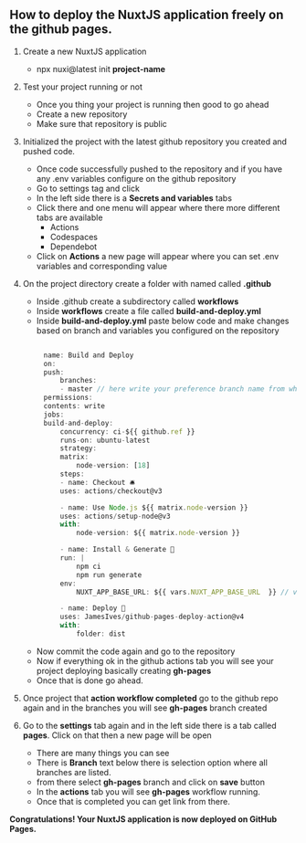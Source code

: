 ## How to deploy the NuxtJS application freely on the github pages.

1. Create a new NuxtJS application
    - npx nuxi@latest init **project-name**  

2. Test your project running or not
    - Once you thing your project is running then good to go ahead
    - Create a new repository
    - Make sure that repository is public


3. Initialized the project with the latest github repository you created and pushed code.
    - Once code successfully pushed to the repository and if you have any .env variables configure on the github repository
    - Go to settings tag and click
    - In the left side there is a **Secrets and variables** tabs
    - Click there and one menu will appear where there more different tabs are available
        - Actions
        - Codespaces
        - Dependebot
    - Click on **Actions** a new page will appear where you can set .env variables and corresponding value

4. On the project directory create a folder with named called **.github**
    - Inside .github create a subdirectory called **workflows**
    - Inside **workflows** create a file called **build-and-deploy.yml**        
   - Inside **build-and-deploy.yml** paste below code and make changes based on branch and variables you configured on the repository

   ```javascript

        name: Build and Deploy
        on: 
        push:
            branches:
            - master // here write your preference branch name from where your project will be deployed
        permissions:
        contents: write
        jobs:
        build-and-deploy:
            concurrency: ci-${{ github.ref }}
            runs-on: ubuntu-latest
            strategy:
            matrix:
                node-version: [18]
            steps:
            - name: Checkout 🛎️
            uses: actions/checkout@v3

            - name: Use Node.js ${{ matrix.node-version }}
            uses: actions/setup-node@v3
            with:
                node-version: ${{ matrix.node-version }}

            - name: Install & Generate 🔧
            run: |
                npm ci
                npm run generate
            env:
                NUXT_APP_BASE_URL: ${{ vars.NUXT_APP_BASE_URL  }} // variables name you configured on the actions

            - name: Deploy 🚀
            uses: JamesIves/github-pages-deploy-action@v4
            with:
                folder: dist
    ```    
    - Now commit the code again and go to the repository
    - Now if everything ok in the github actions tab you will see your project deploying basically creating **gh-pages**
    - Once that is done go ahead.

5. Once project that **action workflow completed** go to the github repo again and  in the branches you will see **gh-pages** branch created
6. Go to the **settings** tab again and in the left side there is a tab called **pages**. Click on that then a new page will be open
   - There are many things you can see 
   - There is **Branch** text below there is selection option where all branches are listed.
   - from there select **gh-pages** branch and click on **save** button
   - In the **actions** tab you will see **gh-pages** workflow running.
   - Once that is completed you can get link from there.

**Congratulations! Your NuxtJS application is now deployed on GitHub Pages.**
